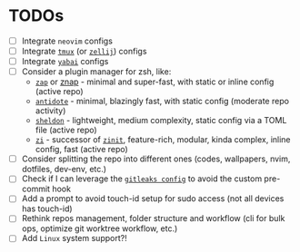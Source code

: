 # TODOs

- [ ] Integrate `neovim` configs
- [ ] Integrate [`tmux`](https://github.com/tmux/tmux/wiki) (or [`zellij`](https://zellij.dev/)) configs
- [ ] Integrate [`yabai`](https://github.com/koekeishiya/yabai) configs
- [ ] Consider a plugin manager for zsh, like:
  - [`zap`](https://github.com/zap-zsh/zap) or [znap](https://github.com/marlonrichert/zsh-snap) - minimal and super-fast, with static or inline config (active repo)
  - [`antidote`](https://antidote.sh) - minimal, blazingly fast, with static config (moderate repo activity)
  - [`sheldon`](https://github.com/rossmacarthur/sheldon) - lightweight, medium complexity, static config via a TOML file (active repo)
  - [`zi`](https://github.com/z-shell/zi) - successor of [`zinit`](https://github.com/zdharma-continuum/zinit), feature-rich, modular, kinda complex, inline config, fast (active repo)
- [ ] Consider splitting the repo into different ones (codes, wallpapers, nvim, dotfiles, dev-env, etc.)
- [ ] Check if I can leverage the [`gitleaks config`](https://github.com/gitleaks/gitleaks?tab=readme-ov-file#configuration) to avoid the custom pre-commit hook  
- [ ] Add a prompt to avoid touch-id setup for sudo access (not all devices has touch-id)
- [ ] Rethink repos management, folder structure and workflow (cli for bulk ops, optimize git worktree workflow, etc.)
- [ ] Add `Linux` system support?!
